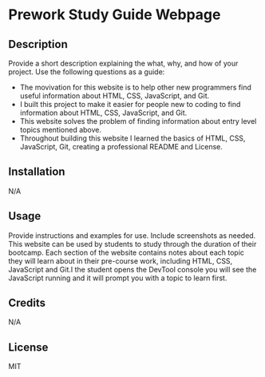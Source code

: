 # Prework Study Guide Webpage

## Description

Provide a short description explaining the what, why, and how of your project. Use the following questions as a guide:

- The movivation for this website is to help other new programmers find useful information about HTML, CSS, JavaScript, and Git.
- I built this project to make it easier for people new to coding to find information about HTML, CSS, JavaScript, and Git.
- This website solves the problem of finding information about entry level topics mentioned above.
- Throughout building this website I learned the basics of HTML, CSS, JavaScript, Git, creating a professional README and License.

## Installation

N/A

## Usage

Provide instructions and examples for use. Include screenshots as needed. This website can be used by students to study through the duration of their bootcamp. Each section of the website contains notes about each topic they will learn about in their pre-course work, including HTML, CSS, JavaScript and Git.I the student opens the DevTool console you will see the JavaScript running and it will prompt you with a topic to learn first.

## Credits

N/A

## License

MIT

